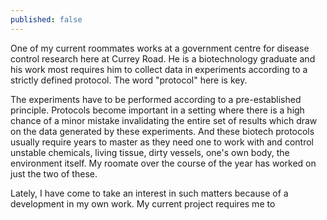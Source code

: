 ```yaml
---
published: false
---
```

One of my current roommates works at a government centre for disease control research here at Currey Road. He is a biotechnology graduate and his work most requires him to collect data in experiments according to a strictly defined protocol. The word "protocol" here is key. 

The experiments have to be performed according to a pre-established principle. Protocols become important in a setting where there is a high chance of a minor mistake invalidating the entire set of results which draw on the data generated by these experiments. And these biotech protocols usually require years to master as they need one to work with and control unstable chemicals, living tissue, dirty vessels, one's own body, the environment itself. My roomate over the course of the year has worked on just the two of these.

Lately, I have come to take an interest in such matters because of a development in my own work. My current project requires me to 
